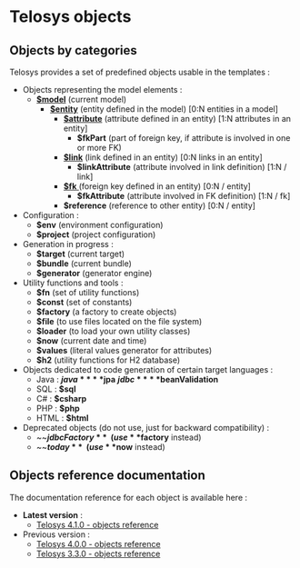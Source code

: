 # Telosys objects

## Objects by categories

Telosys provides a set of predefined objects usable in the templates :

* Objects representing the model elements :&#x20;
  * [**$model**](https://www.telosys.org/doc/latest/objects/model.html)  (current model)
    * [**$entity**](https://www.telosys.org/doc/latest/objects/entity.html)  (entity defined in the model) \[0:N entities in a model]
      * [**$attribute**](https://www.telosys.org/doc/latest/objects/attribute.html)  (attribute defined in an entity) \[1:N attributes in an entity]
        * **$fkPart** (part of foreign key, if attribute is involved in one or more FK)
      * [**$link**](https://www.telosys.org/doc/latest/objects/link.html)  (link defined in an entity) \[0:N links in an entity]
        * **$linkAttribute** (attribute involved in link definition) \[1:N / link]
      * [**$fk** ](https://www.telosys.org/doc/latest/objects/fk.html)(foreign key defined in an entity) \[0:N / entity]
        * **$fkAttribute** (attribute involved in FK definition) \[1:N / fk]
      * **$reference** (reference to other entity) \[0:N / entity]
* Configuration : &#x20;
  * **$env** (environment configuration)
  * **$project** (project configuration)
* Generation in progress :&#x20;
  * **$target** (current target)
  * **$bundle** (current bundle)
  * **$generator** (generator engine)
* Utility functions and tools :&#x20;
  * **$fn** (set of utility functions)
  * **$const** (set of constants)
  * **$factory** (a factory to create objects)
  * **$file** (to use files located on the file system)&#x20;
  * **$loader** (to load your own utility classes)
  * **$now**  (current date and time)
  * **$values** (literal values generator for attributes)
  * **$h2** (utility functions for H2 database)
* Objects dedicated to code generation of certain target languages :  &#x20;
  * Java :  **$java**   **$jpa**   **$jdbc**   **$beanValidation**  &#x20;
  * SQL :  **$sql** &#x20;
  * C#  :  **$csharp**&#x20;
  * PHP :  **$php** &#x20;
  * HTML :  **$html** &#x20;
* Deprecated objects (do not use, just for backward compatibility) : &#x20;
  * ~~**$jdbcFactory**~~  (use **$factory** instead)
  * ~~**$today**~~ (use **$now** instead)

## Objects reference documentation

The documentation reference for each object is available here :

* **Latest version** :&#x20;
  * [Telosys 4.1.0 - objects reference](https://www.telosys.org/doc/v410/objects/index.html)
* Previous version :&#x20;
  * [Telosys 4.0.0 - objects reference](https://www.telosys.org/doc/v400/objects/index.html)
  * [Telosys 3.3.0 - objects reference](https://www.telosys.org/doc/v330/objects/index.html)




